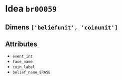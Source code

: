 # Idea `br00059`

## Dimens `['beliefunit', 'coinunit']`

## Attributes
- `event_int`
- `face_name`
- `coin_label`
- `belief_name_ERASE`
